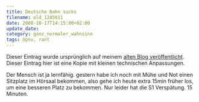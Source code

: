 ```yaml
---
title: Deutsche Bahn sucks
filename: old_1245611
date: 2008-10-17T14:15:00+02:00
update_date:
category: ganz_normaler_wahnsinn
tags: öpnv, rant
---
```

Dieser Eintrag wurde ursprünglich auf meinem [alten Blog veröffentlicht](https://stu.blogger.de/stories/1245611/). Dieser Eintrag hier ist eine Kopie mit kleinen technischen Anpassungen.

Der Mensch ist ja lernfähig. gestern habe ich noch mit Mühe und Not einen Sitzplatz im Hörsaal bekommen, also gehe ich heute extra 15min früher los, um eine besseren Platz zu bekommen.
Nur leider hat die S1 Verspätung. 15 Minuten.
